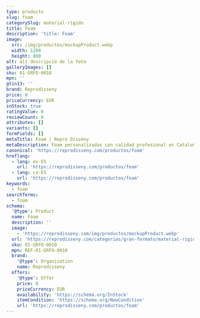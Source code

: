 ```yaml
---
type: producto
slug: foam
categorySlug: material-rigido
title: Foam
description: 'title: Foam'
image:
  src: /img/productos/mockupProduct.webp
  width: 1200
  height: 800
alt: alt descripció de la foto
galleryImages: []
sku: 01-GRFO-0010
mpn: ''
gtin13: ''
brand: Reprodisseny
price: 0
priceCurrency: EUR
inStock: true
ratingValue: 0
reviewCount: 0
attributes: []
variants: []
formFields: []
metaTitle: Foam | Repro Disseny
metaDescription: Foam personalizadas con calidad profesional en Cataluña.
canonical: 'https://reprodisseny.com/productos/foam'
hreflang:
  - lang: es-ES
    url: 'https://reprodisseny.com/productos/foam'
  - lang: ca-ES
    url: 'https://reprodisseny.com/productos/foam'
keywords:
  - foam
searchTerms:
  - foam
schema:
  '@type': Product
  name: Foam
  description: ''
  image:
    - 'https://reprodisseny.com/img/productos/mockupProduct.webp'
  url: 'https://reprodisseny.com/categorias/gran-formato/material-rigido/foam'
  sku: 01-GRFO-0010
  mpn: REF-01-GRFO-0010
  brand:
    '@type': Organization
    name: Reprodisseny
  offers:
    '@type': Offer
    price: 0
    priceCurrency: EUR
    availability: 'https://schema.org/InStock'
    itemCondition: 'https://schema.org/NewCondition'
    url: 'https://reprodisseny.com/productos/foam'
---
```


